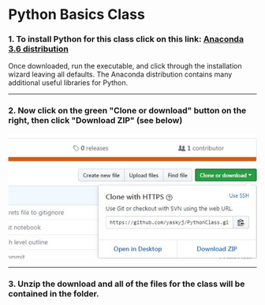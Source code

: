 # Python Basics Class

### 1. To install Python for this class click on this link: [Anaconda 3.6 distribution](https://repo.anaconda.com/archive/Anaconda3-5.2.0-Windows-x86_64.exe)
Once downloaded, run the executable, and click through the installation wizard leaving all defaults. The Anaconda distribution contains many additional useful libraries for Python.

---

### 2. Now click on the green "Clone or download" button on the right, then click "Download ZIP" (see below)
![download picture](https://github.com/yaskyj/PythonClass/blob/master/gitdownload.JPG?raw=true)

---

### 3. Unzip the download and all of the files for the class will be contained in the folder.